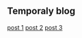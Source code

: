 ## Temporaly blog
[post 1](http://constpetrov.github.io/blog)
[post 2](http://constpetrov.github.io/blog2)
[post 3](http://constpetrov.github.io/blog3)
